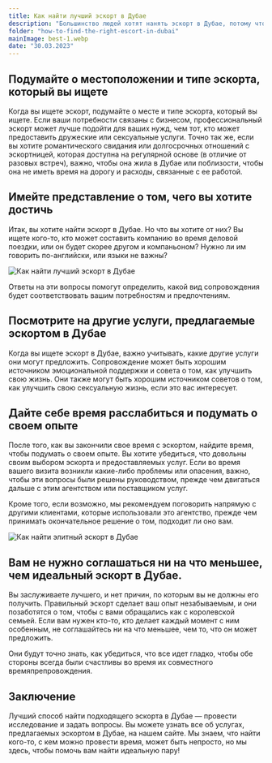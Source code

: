 ```yaml
---
title: Как найти лучший эскорт в Дубае
description: "Большинство людей хотят нанять эскорт в Дубае, потому что это самый быстрый и простой способ познакомиться с кем-то новым. Однако есть несколько важных моментов, о которых следует подумать, прежде чем остановиться на конкретном человеке или агентстве. В этой статье мы рассмотрим некоторые вещи, которые вы должны учитывать, прежде чем сделать окончательный выбор, чтобы вы могли быть уверены, что ваш опыт будет как можно более особенным от начала до конца!"
folder: "how-to-find-the-right-escort-in-dubai"
mainImage: best-1.webp
date: "30.03.2023"
---
```



## Подумайте о местоположении и типе эскорта, который вы ищете

Когда вы ищете эскорт, подумайте о месте и типе эскорта, который вы ищете. Если ваши потребности связаны с бизнесом, профессиональный эскорт может лучше подойти для ваших нужд, чем тот, кто может предоставить дружеские или сексуальные услуги. Точно так же, если вы хотите романтического свидания или долгосрочных отношений с эскортницей, которая доступна на регулярной основе (в отличие от разовых встреч), важно, чтобы она жила в Дубае или поблизости, чтобы она не иметь время на дорогу и расходы, связанные с ее работой.

## Имейте представление о том, чего вы хотите достичь

Итак, вы хотите найти эскорт в Дубае. Но что вы хотите от них? Вы ищете кого-то, кто может составить компанию во время деловой поездки, или он будет скорее другом и компаньоном? Нужно ли им говорить по-английски, или языки не важны?

![Как найти лучший эскорт в Дубае](/assets/img/media/how-to-find-the-right-escort-in-dubai/man-1.webp "лучший эскорт в Дубае")

Ответы на эти вопросы помогут определить, какой вид сопровождения будет соответствовать вашим потребностям и предпочтениям.

## Посмотрите на другие услуги, предлагаемые эскортом в Дубае

Когда вы ищете эскорт в Дубае, важно учитывать, какие другие услуги они могут предложить. Сопровождение может быть хорошим источником эмоциональной поддержки и совета о том, как улучшить свою жизнь. Они также могут быть хорошим источником советов о том, как улучшить свою сексуальную жизнь, если это вас интересует.

## Дайте себе время расслабиться и подумать о своем опыте

После того, как вы закончили свое время с эскортом, найдите время, чтобы подумать о своем опыте. Вы хотите убедиться, что довольны своим выбором эскорта и предоставляемых услуг. Если во время вашего визита возникли какие-либо проблемы или опасения, важно, чтобы эти вопросы были решены руководством, прежде чем двигаться дальше с этим агентством или поставщиком услуг.

Кроме того, если возможно, мы рекомендуем поговорить напрямую с другими клиентами, которые использовали это агентство, прежде чем принимать окончательное решение о том, подходит ли оно вам.

![Как найти элитный эскорт в Дубае](/assets/img/media/how-to-find-the-right-escort-in-dubai/best-1.webp "элитный эскорт в Дубае")

## Вам не нужно соглашаться ни на что меньшее, чем идеальный эскорт в Дубае.

Вы заслуживаете лучшего, и нет причин, по которым вы не должны его получить. Правильный эскорт сделает ваш опыт незабываемым, и они позаботятся о том, чтобы с вами обращались как с королевской семьей. Если вам нужен кто-то, кто делает каждый момент с ним особенным, не соглашайтесь ни на что меньшее, чем то, что он может предложить.

Они будут точно знать, как убедиться, что все идет гладко, чтобы обе стороны всегда были счастливы во время их совместного времяпрепровождения.

## Заключение

Лучший способ найти подходящего эскорта в Дубае — провести исследование и задать вопросы. Вы можете узнать все об услугах, предлагаемых эскортом в Дубае, на нашем сайте. Мы знаем, что найти кого-то, с кем можно провести время, может быть непросто, но мы здесь, чтобы помочь вам найти идеальную пару!